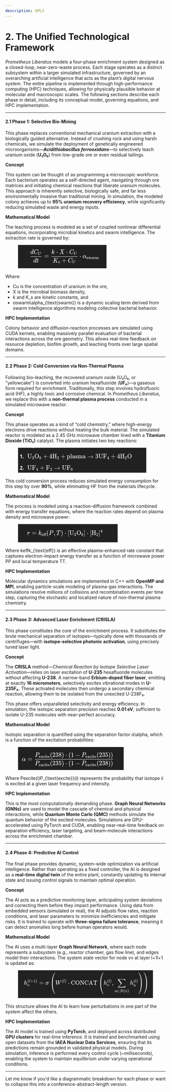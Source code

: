 ```yaml
---
description: GPL3
---
```


# 2. The Unified Technological Framework

_Prometheus Liberatus_ models a four-phase enrichment system designed as a closed-loop, near-zero-waste process. Each stage operates as a distinct subsystem within a larger simulated infrastructure, governed by an overarching artificial intelligence that acts as the plant’s digital nervous system. The entire pipeline is implemented through high-performance computing (HPC) techniques, allowing for physically plausible behavior at molecular and macroscopic scales. The following sections describe each phase in detail, including its conceptual model, governing equations, and HPC implementation.

***

#### 2.1 Phase 1: Selective Bio-Mining

This phase replaces conventional mechanical uranium extraction with a biologically guided alternative. Instead of crushing rock and using harsh chemicals, we simulate the deployment of genetically engineered microorganisms—_**Acidithiobacillus ferrooxidans**_—to selectively leach uranium oxide (**U₃O₈**) from low-grade ore or even residual tailings.

**Concept**

This system can be thought of as programming a microscopic workforce. Each bacterium operates as a self-directed agent, navigating through ore matrices and initiating chemical reactions that liberate uranium molecules. This approach is inherently selective, biologically safe, and far less environmentally invasive than traditional mining. In simulation, the modeled colony achieves up to **95% uranium recovery efficiency**, while significantly reducing simulated waste and energy inputs.

**Mathematical Model**

The leaching process is modeled as a set of coupled nonlinear differential equations, incorporating microbial kinetics and swarm intelligence. The extraction rate is governed by:

<figure><img src="../../.gitbook/assets/image (4).png" alt=""><figcaption></figcaption></figure>

Where:

* Cu is the concentration of uranium in the ore,
* X is the microbial biomass density,
* k and K\_s are kinetic constants, and
* αswarm\alpha\_{\text{swarm\}} is a dynamic scaling term derived from swarm intelligence algorithms modeling collective bacterial behavior.

**HPC Implementation**

Colony behavior and diffusion-reaction processes are simulated using CUDA kernels, enabling massively parallel evaluation of bacterial interactions across the ore geometry. This allows real-time feedback on resource depletion, biofilm growth, and leaching fronts over large spatial domains.

***

#### 2.2 Phase 2: Cold Conversion via Non-Thermal Plasma

Following bio-leaching, the recovered uranium oxide (U₃O₈, or "yellowcake") is converted into uranium hexafluoride (**UF₆**)—a gaseous form required for enrichment. Traditionally, this step involves hydrofluoric acid (HF), a highly toxic and corrosive chemical. In _Prometheus Liberatus_, we replace this with a **non-thermal plasma process** conducted in a simulated microwave reactor.

**Concept**

This phase operates as a kind of “cold chemistry,” where high-energy electrons drive reactions without heating the bulk material. The simulated reactor is modeled as a 2.45 GHz microwave chamber lined with a **Titanium Dioxide (TiO₂)** catalyst. The plasma initiates two key reactions:

<figure><img src="../../.gitbook/assets/image (3).png" alt=""><figcaption></figcaption></figure>

This cold conversion process reduces simulated energy consumption for this step by over **90%**, while eliminating HF from the materials lifecycle.

**Mathematical Model**

The process is modeled using a reaction-diffusion framework combined with energy transfer equations, where the reaction rates depend on plasma density and microwave power:

<figure><img src="../../.gitbook/assets/image (2).png" alt=""><figcaption></figcaption></figure>

Where keffk\_{\text{eff\}} is an effective plasma-enhanced rate constant that captures electron-impact energy transfer as a function of microwave power PP and local temperature TT.

**HPC Implementation**

Molecular dynamics simulations are implemented in C++ with **OpenMP and MPI**, enabling particle-scale modeling of plasma-gas interactions. The simulations resolve millions of collisions and recombination events per time step, capturing the stochastic and localized nature of non-thermal plasma chemistry.

***

#### 2.3 Phase 3: Advanced Laser Enrichment (CRISLA)

This phase constitutes the core of the enrichment process. It substitutes the brute mechanical separation of isotopes—typically done with thousands of centrifuges—with **isotope-selective photonic activation**, using precisely tuned laser light.

**Concept**

The **CRISLA** method—_Chemical Reaction by Isotope Selective Laser Activation_—relies on laser excitation of **U-235** hexafluoride molecules without affecting **U-238**. A narrow-band **Erbium-doped fiber laser**, emitting at exactly **16 micrometers**, selectively excites vibrational modes in **U-235F₆**. These activated molecules then undergo a secondary chemical reaction, allowing them to be isolated from the unexcited U-238F₆.

This phase offers unparalleled selectivity and energy efficiency. In simulation, the isotopic separation precision reaches **0.01 eV**, sufficient to isolate U-235 molecules with near-perfect accuracy.

**Mathematical Model**

Isotopic separation is quantified using the separation factor α\alpha, which is a function of the excitation probabilities:

<figure><img src="../../.gitbook/assets/image (1).png" alt=""><figcaption></figcaption></figure>

Where Pexcite(i)P\_{\text{excite\}}(i) represents the probability that isotope ii is excited at a given laser frequency and intensity.

**HPC Implementation**

This is the most computationally demanding phase. **Graph Neural Networks (GNNs)** are used to model the cascade of chemical and physical interactions, while **Quantum Monte Carlo (QMC)** methods simulate the quantum behavior of the excited molecules. Simulations are GPU-accelerated using PyTorch and CUDA, enabling near-real-time feedback on separation efficiency, laser targeting, and beam–molecule interactions across the enrichment chamber.

***

#### 2.4 Phase 4: Predictive AI Control

The final phase provides dynamic, system-wide optimization via artificial intelligence. Rather than operating as a fixed controller, the AI is designed as a **real-time digital twin** of the entire plant, constantly updating its internal state and issuing control signals to maintain optimal operation.

**Concept**

The AI acts as a predictive monitoring layer, anticipating system deviations and correcting them before they impact performance. Using data from embedded sensors (simulated or real), the AI adjusts flow rates, reaction conditions, and laser parameters to minimize inefficiencies and mitigate risks. It is trained to operate with **three-sigma failure tolerance**, meaning it can detect anomalies long before human operators would.

**Mathematical Model**

The AI uses a multi-layer **Graph Neural Network**, where each node represents a subsystem (e.g., reactor chamber, gas flow line), and edges model their interactions. The system state vector for node vv at layer l+1l+1 is updated as:

<figure><img src="../../.gitbook/assets/image.png" alt=""><figcaption></figcaption></figure>

This structure allows the AI to learn how perturbations in one part of the system affect the others.

**HPC Implementation**

The AI model is trained using **PyTorch**, and deployed across distributed **GPU clusters** for real-time inference. It is trained and benchmarked using open datasets from the **IAEA Nuclear Data Services**, ensuring that its predictions remain grounded in validated physical models. During simulation, inference is performed every control cycle (\~milliseconds), enabling the system to maintain equilibrium under varying operational conditions.

***

Let me know if you'd like a diagrammatic breakdown for each phase or want to collapse this into a conference-abstract-length version.
